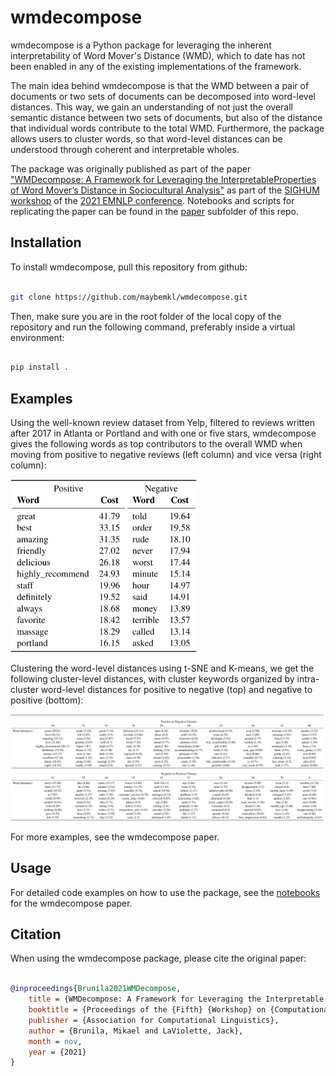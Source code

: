 # wmdecompose

wmdecompose is a Python package for leveraging the inherent interpretability of Word Mover's Distance (WMD), which to date has not been enabled in any of the existing implementations of the framework. 

The main idea behind wmdecompose is that the WMD between a pair of documents or two sets of documents can be decomposed into word-level distances. This way, we gain an understanding of not just the overall semantic distance between two sets of documents, but also of the distance that individual words contribute to the total WMD. Furthermore, the package allows users to cluster words, so that word-level distances can be understood through coherent and interpretable wholes.

The package was originally published as part of the paper ["WMDecompose: A Framework for Leveraging the InterpretableProperties of Word Mover’s Distance in Sociocultural Analysis"](https://github.com/maybemkl/wmdecompose/tree/master/paper) as part of the [SIGHUM workshop](https://sighum.wordpress.com/events/latech-clfl-2021/) of the [2021 EMNLP conference](https://2021.emnlp.org/). Notebooks and scripts for replicating the paper can be found in the [paper](https://github.com/maybemkl/wmdecompose/tree/master/paper) subfolder of this repo.

## Installation

To install wmdecompose, pull this repository from github:

```bash

git clone https://github.com/maybemkl/wmdecompose.git

```

Then, make sure you are in the root folder of the local copy of the repository and run the following command, preferably inside a virtual environment:


```bash

pip install .

```

## Examples

Using the well-known review dataset from Yelp, filtered to reviews written after 2017 in Atlanta or Portland and with one or five stars, wmdecompose gives the following words as top contributors to the overall WMD when moving from positive to negative reviews (left column) and vice versa (right column):

<img src="paper/img/yelp_word_decomposition.png" width="300" />

Clustering the word-level distances using t-SNE and K-means, we get the following cluster-level distances, with cluster keywords organized by intra-cluster word-level distances for positive to negative (top) and negative to positive (bottom):

<img src="paper/img/yelp_clusters.png" width="800" />

For more examples, see the wmdecompose paper.

## Usage

For detailed code examples on how to use the package, see the [notebooks](https://github.com/maybemkl/wmdecompose/tree/master/paper/notebooks) for the wmdecompose paper.

## Citation

When using the wmdecompose package, please cite the original paper:

```bibtex

@inproceedings{Brunila2021WMDecompose,
    title = {WMDecompose: A Framework for Leveraging the Interpretable Properties of Word Mover’s Distance in Sociocultural Analysis},
    booktitle = {Proceedings of the {Fifth} {Workshop} on {Computational} {Linguistics} for {Cultural Heritage}, {Social Sciences}, {Humanities} and {Literature}},
    publisher = {Association for Computational Linguistics},
    author = {Brunila, Mikael and LaViolette, Jack},
    month = nov,
    year = {2021}
}

```
